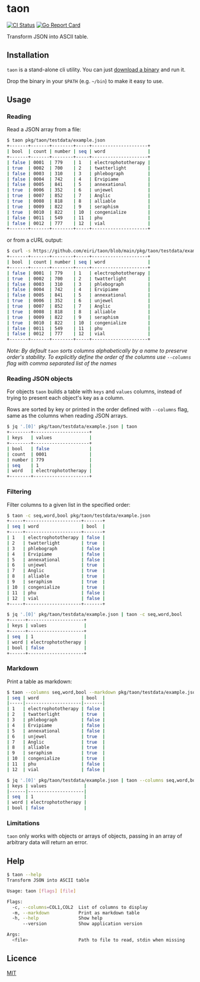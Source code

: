 # taon
[![CI Status](https://github.com/eiri/taon/actions/workflows/test.yaml/badge.svg)](https://github.com/eiri/taon/actions/workflows/test.yaml)
[![Go Report Card](https://goreportcard.com/badge/github.com/eiri/taon)](https://goreportcard.com/report/github.com/eiri/taon)

Transform JSON into ASCII table.

## Installation

`taon` is a stand-alone cli utility. You can just [download a binary](https://github.com/eiri/taon/releases) and run it.

Drop the binary in your `$PATH` (e.g. `~/bin`) to make it easy to use.

## Usage

### Reading

Read a JSON array from a file:

```bash
$ taon pkg/taon/testdata/example.json
+-------+-------+--------+-----+---------------------+
| bool  | count | number | seq | word                |
+-------+-------+--------+-----+---------------------+
| false | 0001  | 779    | 1   | electrophototherapy |
| true  | 0002  | 700    | 2   | twatterlight        |
| false | 0003  | 310    | 3   | phlebograph         |
| false | 0004  | 742    | 4   | Ervipiame           |
| false | 0005  | 841    | 5   | annexational        |
| true  | 0006  | 352    | 6   | unjewel             |
| true  | 0007  | 852    | 7   | Anglic              |
| true  | 0008  | 818    | 8   | alliable            |
| true  | 0009  | 822    | 9   | seraphism           |
| true  | 0010  | 822    | 10  | congenialize        |
| false | 0011  | 549    | 11  | phu                 |
| false | 0012  | 777    | 12  | vial                |
+-------+-------+--------+-----+---------------------+
```

or from a cURL output:

```bash
$ curl -s https://github.com/eiri/taon/blob/main/pkg/taon/testdata/example.json | taon
+-------+-------+--------+-----+---------------------+
| bool  | count | number | seq | word                |
+-------+-------+--------+-----+---------------------+
| false | 0001  | 779    | 1   | electrophototherapy |
| true  | 0002  | 700    | 2   | twatterlight        |
| false | 0003  | 310    | 3   | phlebograph         |
| false | 0004  | 742    | 4   | Ervipiame           |
| false | 0005  | 841    | 5   | annexational        |
| true  | 0006  | 352    | 6   | unjewel             |
| true  | 0007  | 852    | 7   | Anglic              |
| true  | 0008  | 818    | 8   | alliable            |
| true  | 0009  | 822    | 9   | seraphism           |
| true  | 0010  | 822    | 10  | congenialize        |
| false | 0011  | 549    | 11  | phu                 |
| false | 0012  | 777    | 12  | vial                |
+-------+-------+--------+-----+---------------------+
```

_Note: By default `taon` sorts columns alphabetically by a name to preserve order's stability. To explicitly define the order of the columns use `--columns` flag with comma separated list of the names_

### Reading JSON objects

For objects `taon` builds a table with `keys` and `values` columns, instead of trying to present each object's key as a column.

Rows are sorted by key or printed in the order defined with `--columns` flag, same as the columns when reading JSON arrays.

```bash
$ jq '.[0]' pkg/taon/testdata/example.json | taon
+--------+---------------------+
| keys   | values              |
+--------+---------------------+
| bool   | false               |
| count  | 0001                |
| number | 779                 |
| seq    | 1                   |
| word   | electrophototherapy |
+--------+---------------------+
```

### Filtering

Filter columns to a given list in the specified order:

```bash
$ taon -c seq,word,bool pkg/taon/testdata/example.json
+-----+---------------------+-------+
| seq | word                | bool  |
+-----+---------------------+-------+
| 1   | electrophototherapy | false |
| 2   | twatterlight        | true  |
| 3   | phlebograph         | false |
| 4   | Ervipiame           | false |
| 5   | annexational        | false |
| 6   | unjewel             | true  |
| 7   | Anglic              | true  |
| 8   | alliable            | true  |
| 9   | seraphism           | true  |
| 10  | congenialize        | true  |
| 11  | phu                 | false |
| 12  | vial                | false |
+-----+---------------------+-------+

$ jq '.[0]' pkg/taon/testdata/example.json | taon -c seq,word,bool
+------+---------------------+
| keys | values              |
+------+---------------------+
| seq  | 1                   |
| word | electrophototherapy |
| bool | false               |
+------+---------------------+
```

### Markdown

Print a table as markdown:

```bash
$ taon --columns seq,word,bool --markdown pkg/taon/testdata/example.json
| seq | word                | bool  |
|-----|---------------------|-------|
| 1   | electrophototherapy | false |
| 2   | twatterlight        | true  |
| 3   | phlebograph         | false |
| 4   | Ervipiame           | false |
| 5   | annexational        | false |
| 6   | unjewel             | true  |
| 7   | Anglic              | true  |
| 8   | alliable            | true  |
| 9   | seraphism           | true  |
| 10  | congenialize        | true  |
| 11  | phu                 | false |
| 12  | vial                | false |

$ jq '.[0]' pkg/taon/testdata/example.json | taon --columns seq,word,bool --markdown
| keys | values              |
|------|---------------------|
| seq  | 1                   |
| word | electrophototherapy |
| bool | false               |
```

### Limitations

`taon` only works with objects or arrays of objects, passing in an array of arbitrary data will return an error.

## Help

```bash
$ taon --help
Transform JSON into ASCII table

Usage: taon [flags] [file]

Flags:
  -c, --columns=COL1,COL2  List of columns to display
  -m, --markdown           Print as markdown table
  -h, --help               Show help
      --version            Show application version

Args:
  <file>                   Path to file to read, stdin when missing
```

## Licence

[MIT](https://github.com/eiri/taon/blob/master/LICENSE)
